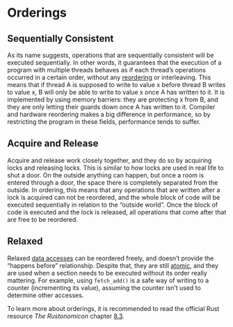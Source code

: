 # Orderings

## Sequentially Consistent
As its name suggests, operations that are sequentially consistent will be
executed sequentially. In other words, it guarantees that the execution of a
program with multiple threads behaves as if each thread’s operations
occurred in a certain order, without any [reordering](./reordering.md) or 
interleaving. This
means that if thread A is supposed to write to value x before thread B writes
to value x, B will only be able to write to value x once A has written to it. It
is implemented by using memory barriers: they are protecting x from B, and
they are only letting their guards down once A has written to it. Compiler and
hardware reordering makes a big difference in performance, so by restricting
the program in these fields, performance tends to suffer.

## Acquire and Release
Acquire and release work closely together, and they do so by acquiring locks
and releasing locks. This is similar to how locks are used in real life to
shut a door. On the outside anything can happen, but once a room is entered through a 
door, the space there is completely separated from the
outside. In ordering, this means that any operations that are written after a
lock is acquired can not be reordered, and the whole block of code will be
executed sequentially in relation to the “outside world”. Once the block of
code is executed and the lock is released, all operations that come after that
are free to be reordered.

## Relaxed
Relaxed [data accesses](./data_accesses.md) can be reordered freely, and doesn’t 
provide the
“happens before” relationship. Despite that, they are still [atomic](./atomics.md), 
and they
are used when a section needs to be executed without its order really
mattering. For example, using `fetch_add()` is a safe way of writing to a
counter (incrementing its value), assuming the counter isn’t used to
determine other accesses.

To learn more about orderings, it is recommended to read the official Rust 
resource *The Rustonomicon* chapter [8.3](https://doc.rust-lang.org/nomicon/atomics.html).
